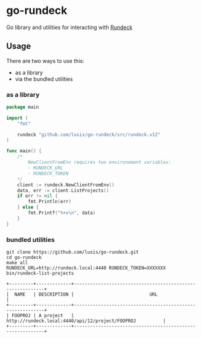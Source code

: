# go-rundeck
Go library and utilities for interacting with [Rundeck](http://rundeck.org)

## Usage
There are two ways to use this:
- as a library
- via the bundled utilities

### as a library
```go
package main

import (
	"fmt"

	rundeck "github.com/lusis/go-rundeck/src/rundeck.v12"
)

func main() {
	/*
		NewClientFromEnv requires two environement variables:
		- RUNDECK_URL
		- RUNDECK_TOKEN
	*/
	client := rundeck.NewClientFromEnv()
	data, err := client.ListProjects()
	if err != nil {
		fmt.Println(err)
	} else {
		fmt.Printf("%+v\n", data)
	}
}
```

### bundled utilities
```
git clone https://github.com/lusis/go-rundeck.git
cd go-rundeck
make all
RUNDECK_URL=http://rundeck.local:4440 RUNDECK_TOKEN=XXXXXXX bin/rundeck-list-projects
```

```
+---------+-------------+-----------------------------------------------------------+
|  NAME   | DESCRIPTION |                            URL                            |
+---------+-------------+-----------------------------------------------------------+
| FOOPROJ | A project   | http://rundeck.local:4440/api/12/project/FOOPROJ          |
+---------+-------------+-----------------------------------------------------------+
```
